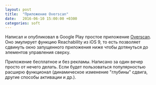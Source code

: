 ```yaml
---
layout: post
title:  "Приложение Overscan"
date:   2016-06-10 15:00:00 +0300
categories: soft
---
```

Написал и опубликовал в Google Play простое приложение [Overscan](https://play.google.com/store/apps/details?id=execbit.ru.overscan). Оно эмулирует функцию Reachability из iOS 9, то есть позволяет сдвинуть окно запущенного приложения ниже чтобы дотянуться до элементов управления сверху.

Приложение бесплатное и без рекламы. Написано за один вечер просто от нечего делать. Если будет пользоваться популярностью расширю функционал (динамическое изменение "глубины" сдвига, другие способы активации и др.).

